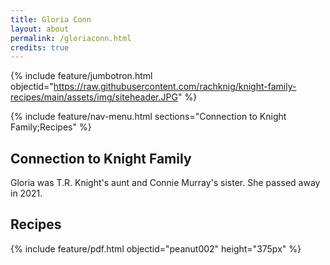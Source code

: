 ```yaml
---
title: Gloria Conn
layout: about
permalink: /gloriaconn.html
credits: true
---
```


{% include feature/jumbotron.html objectid="https://raw.githubusercontent.com/rachknig/knight-family-recipes/main/assets/img/siteheader.JPG" %}

{% include feature/nav-menu.html sections="Connection to Knight Family;Recipes" %}

## Connection to Knight Family

Gloria was T.R. Knight's aunt and Connie Murray's sister. She passed away in 2021.

## Recipes

{% include feature/pdf.html objectid="peanut002" height="375px" %}
